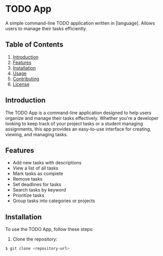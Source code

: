 # TODO App

A simple command-line TODO application written in [language]. Allows users to manage their tasks efficiently.

## Table of Contents

1. [Introduction](#introduction)
2. [Features](#features)
3. [Installation](#installation)
4. [Usage](#usage)
5. [Contributing](#contributing)
6. [License](#license)

## Introduction

The TODO App is a command-line application designed to help users organize and manage their tasks effectively. Whether you're a developer looking to keep track of your project tasks or a student managing assignments, this app provides an easy-to-use interface for creating, viewing, and managing tasks.

## Features

- Add new tasks with descriptions
- View a list of all tasks
- Mark tasks as complete
- Remove tasks
- Set deadlines for tasks
- Search tasks by keyword
- Prioritize tasks
- Group tasks into categories or projects

## Installation

To use the TODO App, follow these steps:

1. Clone the repository:

```bash
$ git clone <repository-url>
